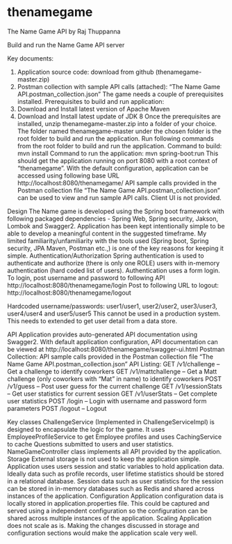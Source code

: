 # thenamegame
The Name Game API
by Raj Thuppanna

Build and run the Name Game API server

Key documents:
1.	Application source code: download from github (thenamegame-master.zip)
2.	Postman collection with sample API calls (attached): “The Name Game API.postman_collection.json”
The game needs a couple of prerequisites installed.
Prerequisites to build and run application:
1.	Download and Install latest version of Apache Maven 
2.	Download and Install latest update of JDK 8
Once the prerequisites are installed, unzip thenamegame-master.zip into a folder of your choice. The folder named  thenamegame-master under the chosen folder is the root folder to build and run the application. Run following commands from the root folder to build and run the application.
Command to build: mvn install
Command to run the application: mvn spring-boot:run
This should get the application running on port 8080 with a root context of “thenamegame”. With the default configuration, application can be accessed using following base URL
http://localhost:8080/thenamegame/
API sample calls provided in the Postman collection file “The Name Game API.postman_collection.json” can be used to view and run sample API calls. Client UI is not provided.


Design 
The Name game is developed using the Spring boot framework with following packaged dependencies - Spring Web, Spring security, Jakson, Lombok and Swagger2.
Application has been kept intentionally simple to be able to develop a meaningful content in the suggested timeframe. My limited familiarity/unfamiliarity with the tools used (Spring boot, Spring security, JPA Maven, Postman etc.,) is one of the key reasons for keeping it simple.
Authentication/Authorization
Spring authentication is used to authenticate and authorize (there is only one ROLE) users with in-memory authentication (hard coded list of users). Authentication uses a form login. To login, post username and password to following API
http://localhost:8080/thenamegame/login
Post to following URL to logout: http://localhost:8080/thenamegame/logout

Hardcoded username/passwords: user1/user1, user2/user2, user3/user3, user4/user4 and user5/user5
This cannot be used in a production system. This needs to extended to get user detail from a data store. 

API
Application provides auto-generated API documentation using Swagger2. With default application configuration, API documentation can be viewed at 
http://localhost:8080/thenamegame/swagger-ui.html
Postman Collection: API sample calls provided in the Postman collection file “The Name Game API.postman_collection.json”
API Listing:
GET /v1/challenge – Get a challenge to identify coworkers
GET /v1/mattchallenge – Get a Matt challenge (only coworkers with “Mat” in name) to identify coworkers
POST /v1/guess – Post user guess for the current challenge
GET /v1/sessionStats – Get user statistics for current session
GET /v1/userStats – Get complete user statistics 
POST /login – Login with username and password form parameters
POST /logout – Logout

Key classes
ChallengeService (Implemented in ChallengeServiceImpl) is designed to encapsulate the logic for the game. It uses EmployeeProfileService to get Employee profiles and uses CachingService to cache Questions submitted to users and user statistics. 
NameGameController class implements all API provided by the application.
Storage
External storage is not used to keep the application simple. Application uses users session and static variables to hold application data. Ideally data such as profile records, user lifetime statistics should be stored in a relational database. Session data such as user statistics for the session can be stored in in-memory databases such as Redis and shared across instances of the application.
Configuration
Application configuration data is locally stored in application.properties file. This could be captured and served using a independent configuration so the configuration can be shared across multiple instances of the application.
Scaling
Application does not scale as is. Making the changes discussed in storage and configuration sections would make the application scale very well.

